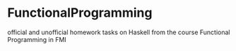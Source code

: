 # FunctionalProgramming
official and unofficial homework tasks on Haskell from the course Functional Programming in FMI
